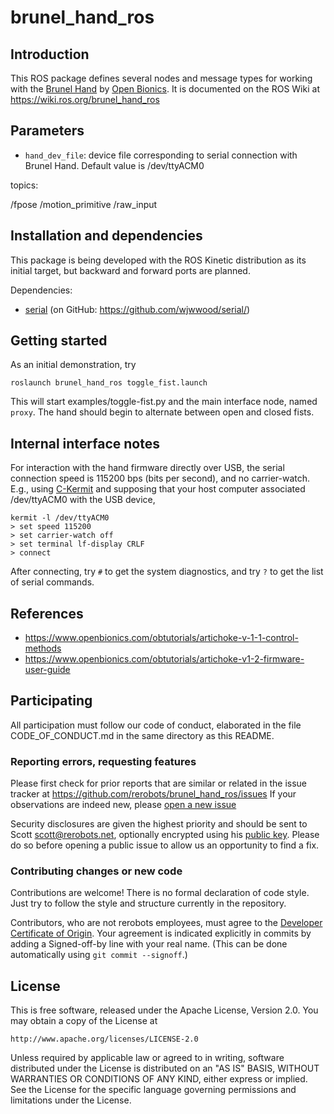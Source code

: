 brunel_hand_ros
===============

Introduction
------------

This ROS package defines several nodes and message types for working with the
[Brunel Hand](https://www.openbionics.com/shop/brunel-hand)
by [Open Bionics](https://www.openbionics.com).
It is documented on the ROS Wiki at <https://wiki.ros.org/brunel_hand_ros>


Parameters
----------

* `hand_dev_file`: device file corresponding to serial connection with Brunel
  Hand. Default value is /dev/ttyACM0


topics:

/fpose
/motion_primitive
/raw_input


Installation and dependencies
-----------------------------

This package is being developed with the ROS Kinetic distribution as its initial
target, but backward and forward ports are planned.

Dependencies:

* [serial](http://wjwwood.io/serial/) (on GitHub: https://github.com/wjwwood/serial/)


Getting started
---------------

As an initial demonstration, try

    roslaunch brunel_hand_ros toggle_fist.launch

This will start examples/toggle-fist.py and the main interface node, named
`proxy`. The hand should begin to alternate between open and closed fists.


Internal interface notes
------------------------

For interaction with the hand firmware directly over USB, the serial connection
speed is 115200 bps (bits per second), and no carrier-watch.  E.g., using
[C-Kermit](http://www.kermitproject.org/ck90.html) and supposing that your host
computer associated /dev/ttyACM0 with the USB device,

    kermit -l /dev/ttyACM0
    > set speed 115200
    > set carrier-watch off
    > set terminal lf-display CRLF
    > connect

After connecting, try `#` to get the system diagnostics, and try `?` to get the
list of serial commands.


References
----------

* https://www.openbionics.com/obtutorials/artichoke-v-1-1-control-methods
* https://www.openbionics.com/obtutorials/artichoke-v1-2-firmware-user-guide


Participating
-------------

All participation must follow our code of conduct, elaborated in the file
CODE_OF_CONDUCT.md in the same directory as this README.

### Reporting errors, requesting features

Please first check for prior reports that are similar or related in the issue
tracker at https://github.com/rerobots/brunel_hand_ros/issues
If your observations are indeed new, please [open a new
issue](https://github.com/rerobots/brunel_hand_ros/issues/new)

Security disclosures are given the highest priority and should be sent to Scott
<scott@rerobots.net>, optionally encrypted using his [public key](
http://pgp.mit.edu/pks/lookup?op=get&search=0x79239591A03E2274). Please do so
before opening a public issue to allow us an opportunity to find a fix.

### Contributing changes or new code

Contributions are welcome! There is no formal declaration of code style. Just
try to follow the style and structure currently in the repository.

Contributors, who are not rerobots employees, must agree to the [Developer
Certificate of Origin](https://developercertificate.org/). Your agreement is
indicated explicitly in commits by adding a Signed-off-by line with your real
name. (This can be done automatically using `git commit --signoff`.)


License
-------

This is free software, released under the Apache License, Version 2.0.
You may obtain a copy of the License at

    http://www.apache.org/licenses/LICENSE-2.0

Unless required by applicable law or agreed to in writing, software
distributed under the License is distributed on an "AS IS" BASIS,
WITHOUT WARRANTIES OR CONDITIONS OF ANY KIND, either express or implied.
See the License for the specific language governing permissions and
limitations under the License.
